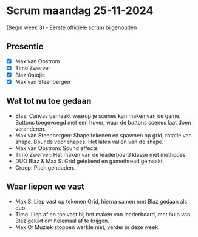 # Scrum maandag 25-11-2024
(Begin week 3) - Eerste officiële scrum bijgehouden

## Presentie
- [x] Max van Oostrom
- [x] Timo Zwerver
- [x] Blaz Ostojic
- [x] Max van Steenbergen

## Wat tot nu toe gedaan
- Blaz: Canvas gemaakt waarop je scenes kan maken van de game.
        Buttons toegevoegd met een hover, waar de buttons scenes laat doen veranderen.
- Max van Steenbergen: Shape tekenen en spawnen op grid, rotatie van shape.
        Bounds voor shapes. Het laten vallen van de shape.
- Max van Oostrom: Sound effects
- Timo Zwerver: Het maken van de leaderboard klasse met methodes.
- DUO Blaz & Max S: Grid getekend en gamethread gemaakt.
- Groep: Pitch gehouden.

## Waar liepen we vast
- Max S: Liep vast op tekenen Grid, hierna samen met Blaz gedaan als duo
- Timo: Liep af en toe vast bij het maken van leaderboard, 
met hulp van Blaz gelukt om helemaal af te krijgen.
- Max O: Muziek stoppen werkte niet, verder in deze week.